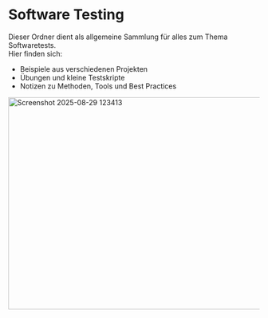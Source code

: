 # Software Testing

Dieser Ordner dient als allgemeine Sammlung für alles zum Thema Softwaretests.  
Hier finden sich:  
- Beispiele aus verschiedenen Projekten  
- Übungen und kleine Testskripte  
- Notizen zu Methoden, Tools und Best Practices  
<img width="744" height="426" alt="Screenshot 2025-08-29 123413" src="https://github.com/user-attachments/assets/18f481e2-1560-4aff-8421-75acd2ff9bbb" />

